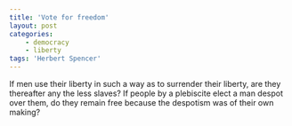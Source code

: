 ```yaml
---
title: 'Vote for freedom'
layout: post
categories:
    - democracy
    - liberty
tags: 'Herbert Spencer'
---
```


If men use their liberty in such a way as to surrender their liberty, are they thereafter any the less slaves? If people by a plebiscite elect a man despot over them, do they remain free because the despotism was of their own making?